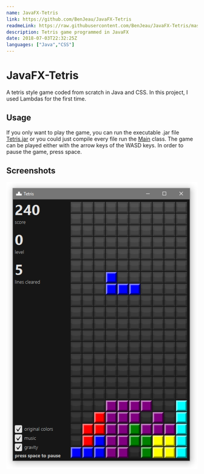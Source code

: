 ```yaml
---
name: JavaFX-Tetris
link: https://github.com/BenJeau/JavaFX-Tetris
readmeLink: https://raw.githubusercontent.com/BenJeau/JavaFX-Tetris/master/README.md
description: Tetris game programmed in JavaFX
date: 2018-07-03T22:32:25Z
languages: ["Java","CSS"]
---
```


# JavaFX-Tetris
A tetris style game coded from scratch in Java and CSS. In this project, I used Lambdas for the first time.

## Usage
If you only want to play the game, you can run the executable .jar file [Tetris.jar](Tetris.jar) or you could just compile every file run the [Main](Main.java) class. The game can be played either with the arrow keys of the WASD keys. In order to pause the game, press space.

## Screenshots
![Tetris](https://raw.githubusercontent.com/BenJeau/JavaFX-Tetris/master/screenshots/Tetris.png)